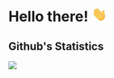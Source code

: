 <!--
**amyleena95/amyleena95** is a ✨ _special_ ✨ repository because its `README.md` (this file) appears on your GitHub profile.
-->
# Hello there! <img src="https://raw.githubusercontent.com/amyleena95/amyleena95/master/wave.gif" width="30px">

## Github's Statistics
<a href="https://github.com/amyleena95">
  <img src='https://github-readme-stats.vercel.app/api?username=amyleena95&show_icons=true&theme=vue-dark&include_all_commits=true&count_private=true'></img>
</a>
